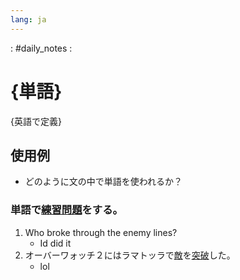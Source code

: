 ```yaml
---
lang: ja
---
```

: #daily_notes :
# {単語}
{英語で定義}
## 使用例
- どのように文の中で単語を使われるか？

### 単語で[練習問題](練習問題.md)をする。
1. Who broke through the enemy lines?
	- Id did it
2. オーバーワォッチ２にはラマトッラで[敵](敵.md)を[突破](突破.md)した。
	- lol